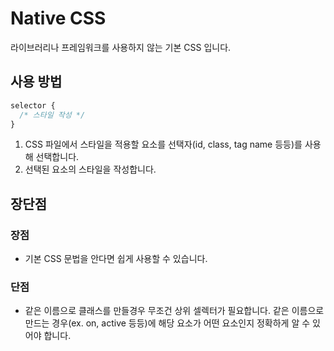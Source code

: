 # Native CSS

라이브러리나 프레임워크를 사용하지 않는 기본 CSS 입니다.

## 사용 방법

```css
selector {
  /* 스타일 작성 */
}
```

1. CSS 파일에서 스타일을 적용할 요소를 선택자(id, class, tag name 등등)를 사용해 선택합니다.
2. 선택된 요소의 스타일을 작성합니다.

## 장단점

### 장점

- 기본 CSS 문법을 안다면 쉽게 사용할 수 있습니다.

### 단점

- 같은 이름으로 클래스를 만들경우 무조건 상위 셀렉터가 필요합니다.
  같은 이름으로 만드는 경우(ex. on, active 등등)에 해당 요소가 어떤 요소인지 정확하게 알 수 있어야 합니다.
